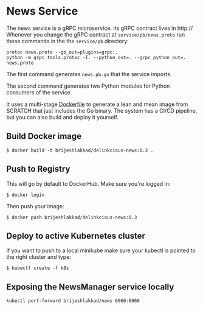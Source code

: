 # News Service

The news service is a gRPC microservice. Its gRPC contract lives in http:// Whenever you change the gRPC contract at `service/pb/news.proto` run these commands in the the `service/pb` directory:

```
protoc news.proto --go_out=plugins=grpc:.
python -m grpc_tools.protoc -I. --python_out=. --grpc_python_out=. news.proto
```

The first command generates `news.pb.go` that the service imports.

The second command generates two Python modules for Python consumers of the service.


It uses a multi-stage [Dockerfile](Dockerfile) to generate a lean and mean image from SCRATCH that just includes the Go binary. The system has a CI/CD pipeline, but you can also build and deploy it yourself.


## Build Docker image

```
$ docker build -t brijeshlakkad/delinkcious-news:0.3 .
```

## Push to Registry

This will go by default to DockerHub. Make sure you're logged in:

```
$ docker login
```

Then push your image:

```
$ docker push brijeshlakkad/delinkcious-news:0.3
```

## Deploy to active Kubernetes cluster

If you want to push to a local minikube make sure your kubectl is pointed to the right cluster and type:

```
$ kubectl create -f k8s
```

## Exposing the NewsManager service locally

```
kubectl port-forward brijeshlakkad/news 6060:6060
```









